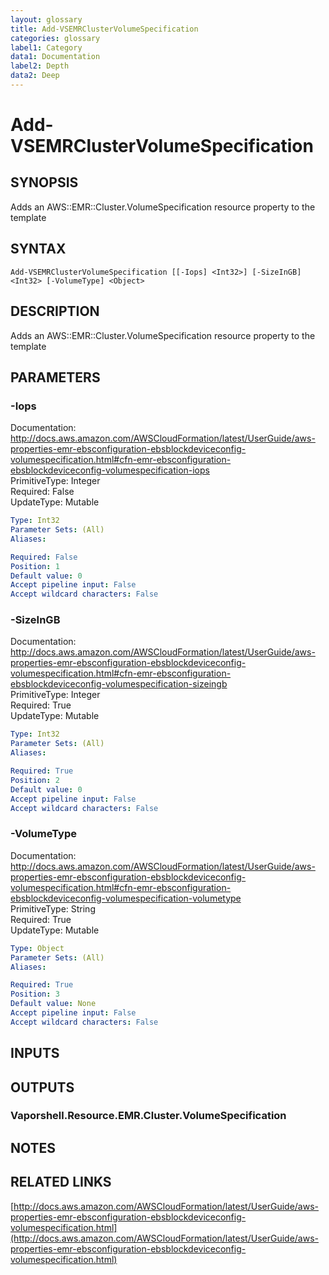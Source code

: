 ```yaml
---
layout: glossary
title: Add-VSEMRClusterVolumeSpecification
categories: glossary
label1: Category
data1: Documentation
label2: Depth
data2: Deep
---
```


# Add-VSEMRClusterVolumeSpecification

## SYNOPSIS
Adds an AWS::EMR::Cluster.VolumeSpecification resource property to the template

## SYNTAX

```
Add-VSEMRClusterVolumeSpecification [[-Iops] <Int32>] [-SizeInGB] <Int32> [-VolumeType] <Object>
```

## DESCRIPTION
Adds an AWS::EMR::Cluster.VolumeSpecification resource property to the template

## PARAMETERS

### -Iops
Documentation: http://docs.aws.amazon.com/AWSCloudFormation/latest/UserGuide/aws-properties-emr-ebsconfiguration-ebsblockdeviceconfig-volumespecification.html#cfn-emr-ebsconfiguration-ebsblockdeviceconfig-volumespecification-iops    
PrimitiveType: Integer    
Required: False    
UpdateType: Mutable

```yaml
Type: Int32
Parameter Sets: (All)
Aliases: 

Required: False
Position: 1
Default value: 0
Accept pipeline input: False
Accept wildcard characters: False
```

### -SizeInGB
Documentation: http://docs.aws.amazon.com/AWSCloudFormation/latest/UserGuide/aws-properties-emr-ebsconfiguration-ebsblockdeviceconfig-volumespecification.html#cfn-emr-ebsconfiguration-ebsblockdeviceconfig-volumespecification-sizeingb    
PrimitiveType: Integer    
Required: True    
UpdateType: Mutable

```yaml
Type: Int32
Parameter Sets: (All)
Aliases: 

Required: True
Position: 2
Default value: 0
Accept pipeline input: False
Accept wildcard characters: False
```

### -VolumeType
Documentation: http://docs.aws.amazon.com/AWSCloudFormation/latest/UserGuide/aws-properties-emr-ebsconfiguration-ebsblockdeviceconfig-volumespecification.html#cfn-emr-ebsconfiguration-ebsblockdeviceconfig-volumespecification-volumetype    
PrimitiveType: String    
Required: True    
UpdateType: Mutable

```yaml
Type: Object
Parameter Sets: (All)
Aliases: 

Required: True
Position: 3
Default value: None
Accept pipeline input: False
Accept wildcard characters: False
```

## INPUTS

## OUTPUTS

### Vaporshell.Resource.EMR.Cluster.VolumeSpecification

## NOTES

## RELATED LINKS

[http://docs.aws.amazon.com/AWSCloudFormation/latest/UserGuide/aws-properties-emr-ebsconfiguration-ebsblockdeviceconfig-volumespecification.html](http://docs.aws.amazon.com/AWSCloudFormation/latest/UserGuide/aws-properties-emr-ebsconfiguration-ebsblockdeviceconfig-volumespecification.html)

